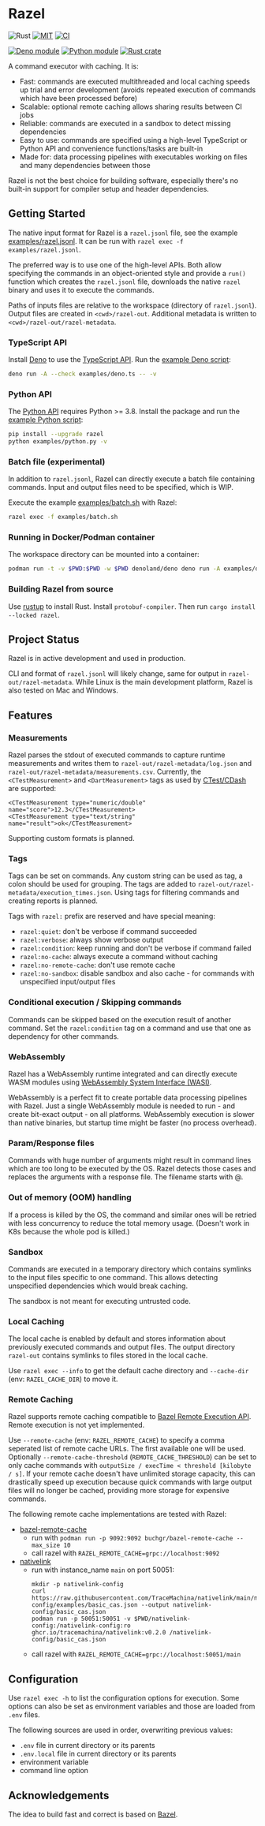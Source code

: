 # Razel

![Rust](https://img.shields.io/badge/language-rust-blue.svg)
[![MIT](https://img.shields.io/badge/license-MIT-blue.svg)](https://github.com/reu-dev/razel/blob/main/LICENSE.md)
[![CI](https://github.com/reu-dev/razel/actions/workflows/ci.yml/badge.svg)](https://github.com/reu-dev/razel/actions/workflows/ci.yml)

[![Deno module](https://shield.deno.dev/x/razel)](https://deno.land/x/razel)
[![Python module](https://img.shields.io/pypi/v/razel.svg)](https://pypi.org/pypi/razel)
[![Rust crate](https://img.shields.io/crates/v/razel.svg)](https://crates.io/crates/razel)

A command executor with caching. It is:

* Fast: commands are executed multithreaded and local caching speeds up trial and error development (avoids repeated
  execution of commands which have been processed before)
* Scalable: optional remote caching allows sharing results between CI jobs
* Reliable: commands are executed in a sandbox to detect missing dependencies
* Easy to use: commands are specified using a high-level TypeScript or Python API and convenience functions/tasks are
  built-in
* Made for: data processing pipelines with executables working on files and many dependencies between those

Razel is not the best choice for building software, especially there's no built-in support for compiler setup and header
dependencies.

## Getting Started

The native input format for Razel is a `razel.jsonl` file, see the example [examples/razel.jsonl](examples/razel.jsonl).
It can be run with `razel exec -f examples/razel.jsonl`.

The preferred way is to use one of the high-level APIs. Both allow specifying the commands in an object-oriented style
and provide a `run()` function which creates the `razel.jsonl` file, downloads the native `razel` binary
and uses it to execute the commands.

Paths of inputs files are relative to the workspace (directory of `razel.jsonl`). Output files are created
in `<cwd>/razel-out`. Additional metadata is written to `<cwd>/razel-out/razel-metadata`.

### TypeScript API

Install [Deno](https://deno.land/) to use the [TypeScript API](apis/deno/razel.ts).
Run the [example Deno script](examples/deno.ts):

```bash
deno run -A --check examples/deno.ts -- -v
```

### Python API

The [Python API](apis/python/razel.py) requires Python >= 3.8.
Install the package and run the [example Python script](examples/python.py):

```bash
pip install --upgrade razel
python examples/python.py -v
```

### Batch file (experimental)

In addition to `razel.jsonl`, Razel can directly execute a batch file containing commands.
Input and output files need to be specified, which is WIP.

Execute the example [examples/batch.sh](examples/batch.sh) with Razel:

```bash
razel exec -f examples/batch.sh
```

### Running in Docker/Podman container

The workspace directory can be mounted into a container:

```bash
podman run -t -v $PWD:$PWD -w $PWD denoland/deno deno run -A examples/deno.ts
```

### Building Razel from source

Use [rustup](https://rustup.rs/) to install Rust. Install `protobuf-compiler`. Then run `cargo install --locked razel`.

## Project Status

Razel is in active development and used in production.

CLI and format of `razel.jsonl` will likely change, same for output in `razel-out/razel-metadata`.
While Linux is the main development platform, Razel is also tested on Mac and Windows.

## Features

### Measurements

Razel parses the stdout of executed commands to capture runtime measurements and writes them
to `razel-out/razel-metadata/log.json` and `razel-out/razel-metadata/measurements.csv`.
Currently, the `<CTestMeasurement>` and `<DartMeasurement>` tags as used
by [CTest/CDash](https://cmake.org/cmake/help/latest/command/ctest_test.html#additional-test-measurements) are
supported:

```
<CTestMeasurement type="numeric/double" name="score">12.3</CTestMeasurement>
<CTestMeasurement type="text/string" name="result">ok</CTestMeasurement>
```

Supporting custom formats is planned.

### Tags

Tags can be set on commands. Any custom string can be used as tag, a colon should be used for grouping.
The tags are added to `razel-out/razel-metadata/execution_times.json`.
Using tags for filtering commands and creating reports is planned.

Tags with `razel:` prefix are reserved and have special meaning:

- `razel:quiet`: don't be verbose if command succeeded
- `razel:verbose`: always show verbose output
- `razel:condition`: keep running and don't be verbose if command failed
- `razel:no-cache`: always execute a command without caching
- `razel:no-remote-cache`: don't use remote cache
- `razel:no-sandbox`: disable sandbox and also cache - for commands with unspecified input/output files

### Conditional execution / Skipping commands

Commands can be skipped based on the execution result of another command. Set the `razel:condition` tag on a command
and use that one as dependency for other commands.

### WebAssembly

Razel has a WebAssembly runtime integrated and can directly execute WASM modules
using [WebAssembly System Interface (WASI)](https://wasi.dev/).

WebAssembly is a perfect fit to create portable data processing pipelines with Razel.
Just a single WebAssembly module is needed to run - and create bit-exact output - on all platforms.
WebAssembly execution is slower than native binaries, but startup time might be faster (no process overhead).

### Param/Response files

Commands with huge number of arguments might result in command lines which are too long to be executed by the OS.
Razel detects those cases and replaces the arguments with a response file. The filename starts with @.

### Out of memory (OOM) handling

If a process is killed by the OS, the command and similar ones will be retried with less concurrency to reduce the
total memory usage. (Doesn't work in K8s because the whole pod is killed.)

### Sandbox

Commands are executed in a temporary directory which contains symlinks to the input files specific to one command.
This allows detecting unspecified dependencies which would break caching.

The sandbox is not meant for executing untrusted code.

### Local Caching

The local cache is enabled by default and stores information about previously executed commands and output files.
The output directory `razel-out` contains symlinks to files stored in the local cache.

Use `razel exec --info` to get the default cache directory and `--cache-dir` (env: `RAZEL_CACHE_DIR`) to move it.

### Remote Caching

Razel supports remote caching compatible to
[Bazel Remote Execution API](https://github.com/bazelbuild/remote-apis/blob/main/build/bazel/remote/execution/v2/remote_execution.proto).
Remote execution is not yet implemented.

Use `--remote-cache` (env: `RAZEL_REMOTE_CACHE`) to specify a comma seperated list of remote cache URLs.
The first available one will be used.
Optionally `--remote-cache-threshold` (`REMOTE_CACHE_THRESHOLD`) can be set to only cache commands with
`outputSize / execTime < threshold [kilobyte / s]`. If your remote cache doesn't have unlimited storage capacity,
this can drastically speed up execution because quick commands with large output files will no longer be cached,
providing more storage for expensive commands.

The following remote cache implementations are tested with Razel:

* [bazel-remote-cache](https://github.com/buchgr/bazel-remote)
    - run with `podman run -p 9092:9092 buchgr/bazel-remote-cache --max_size 10`
    - call razel with `RAZEL_REMOTE_CACHE=grpc://localhost:9092`
* [nativelink](https://github.com/TraceMachina/nativelink)
    - run with instance_name `main` on port 50051:
        ```
        mkdir -p nativelink-config
        curl https://raw.githubusercontent.com/TraceMachina/nativelink/main/nativelink-config/examples/basic_cas.json --output nativelink-config/basic_cas.json
        podman run -p 50051:50051 -v $PWD/nativelink-config:/nativelink-config:ro ghcr.io/tracemachina/nativelink:v0.2.0 /nativelink-config/basic_cas.json
        ```
    - call razel with `RAZEL_REMOTE_CACHE=grpc://localhost:50051/main`

## Configuration

Use `razel exec -h` to list the configuration options for execution.
Some options can also be set as environment variables and those are loaded from `.env` files.

The following sources are used in order, overwriting previous values:

- `.env` file in current directory or its parents
- `.env.local` file in current directory or its parents
- environment variable
- command line option

## Acknowledgements

The idea to build fast and correct is based on [Bazel](https://bazel.build/). 